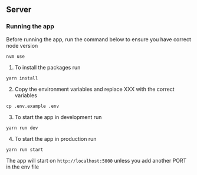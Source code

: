 ## Server

### Running the app

Before running the app, run the command below to ensure you have correct node version

```
nvm use
```

1. To install the packages run

```
yarn install
```

2. Copy the environment variables and replace XXX with the correct variables

```
cp .env.example .env
```

3. To start the app in development run

```
yarn run dev
```

4. To start the app in production run

```
yarn run start
```

The app will start on `http://localhost:5000` unless you add another PORT in the env file
